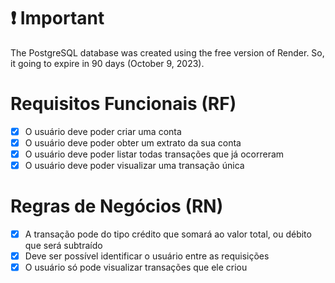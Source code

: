 # ❗ Important

The PostgreSQL database was created using the free version of Render. So, it going to expire in 90 days (October 9, 2023).

# Requisitos Funcionais (RF)

- [x] O usuário deve poder criar uma conta
- [x] O usuário deve poder obter um extrato da sua conta
- [x] O usuário deve poder listar todas transações que já ocorreram
- [x] O usuário deve poder visualizar uma transação única

# Regras de Negócios (RN)

- [x] A transação pode do tipo crédito que somará ao valor total, ou débito que será subtraído
- [x] Deve ser possível identificar o usuário entre as requisições
- [x] O usuário só pode visualizar transações que ele criou
